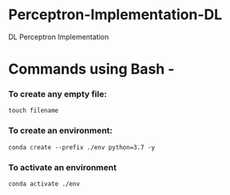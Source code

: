 # Perceptron-Implementation-DL
DL Perceptron Implementation

# Commands using Bash -
### To create any empty file:
```` touch filename ````

### To create an environment:
``` conda create --prefix ./env python=3.7 -y ```

### To activate an environment
``` conda activate ./env ``` 
